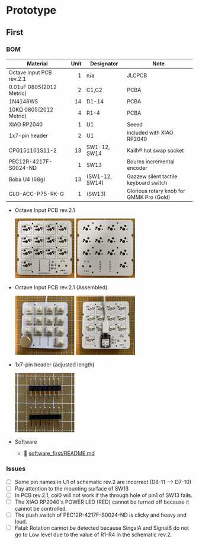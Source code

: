 # Prototype

## First

### BOM

| Material | Unit | Designator | Note |
|-|-:| -|-|
| Octave Input PCB rev.2.1 | 1 | n/a | JLCPCB |
| 0.01uF 0805(2012 Metric) | 2 | C1,C2 | PCBA |
| 1N4148WS | 14 | D1-14 | PCBA |
| 10KΩ 0805(2012 Metric) | 4 | R1-4 | PCBA |
| XIAO RP2040 | 1 | U1 | Seeed |
| 1x7-pin header | 2 | U1 | included with XIAO RP2040 |
| CPG151101S11-2 | 13 | SW1-12, SW14 | Kailh®︎ hot swap socket |
| PEC12R-4217F-S0024-ND | 1 | SW13 | Bourns incremental encoder |
| Boba U4 (68g) | 13 | (SW1-12, SW14) | Gazzew silent tactile keyboard switch |
| GLO-ACC-P75-RK-G | 1 | (SW13) | Glorious rotary knob for GMMK Pro (Gold) |

- Octave Input PCB rev.2.1

    <img src="IMG_4543.jpg" width="160"/> <img src="IMG_4544.jpg" width="160"/>

- Octave Input PCB rev.2.1 (Assembled)

    <img src="IMG_4546.jpg" width="160"/> <img src="IMG_4547.jpg" width="160"/>

- 1x7-pin header (adjusted length)

    <img src="IMG_4545.jpg" width="160"/>

- Software
  - 📄 [software_first/README.md](software_first/README.md)

### Issues

- [ ] Some pin names in U1 of schematic rev.2 are incorrect (D8-11 --> D7-10)
- [ ] Pay attention to the mounting surface of SW13
- [ ] In PCB rev.2.1, col0 will not work if the through hole of pin1 of SW13 fails.
- [ ] The XIAO RP2040's POWER LED (RED) cannot be turned off because it cannot be controlled.
- [ ] The push switch of PEC12R-4217F-S0024-ND is clicky and heavy and loud.
- [ ] Fatal: Rotation cannot be detected because SingalA and SignalB do not go to Low level due to the value of R1-R4 in the schematic rev.2.
